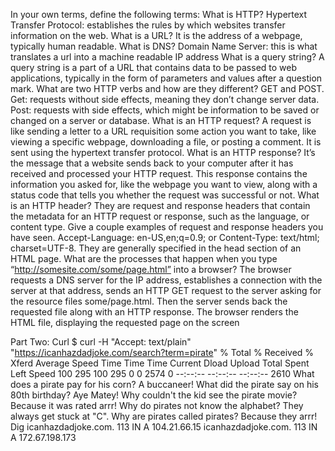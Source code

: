 In your own terms, define the following terms:
What is HTTP? Hypertext Transfer Protocol: establishes the rules by which websites transfer information on the web.
What is a URL? It is the address of a webpage, typically human readable.
What is DNS? Domain Name Server: this is what translates a url into a machine readable IP address
What is a query string? A query string is a part of a URL that contains data to be passed to web applications, typically in the form of parameters and values after a question mark.
What are two HTTP verbs and how are they different? GET and POST. Get: requests without side effects, meaning they don’t change server data. Post: requests with side effects, which might be information to be saved or changed on a server or database.
What is an HTTP request? A request is like sending a letter to a URL requisition some action you want to take, like viewing a specific webpage, downloading a file, or posting a comment. It is sent using the hypertext transfer protocol.
What is an HTTP response? It’s the message that a website sends back to your computer after it has received and processed your HTTP request. This response contains the information you asked for, like the webpage you want to view, along with a status code that tells you whether the request was successful or not.
What is an HTTP header? They are request and response headers that contain the metadata for an HTTP request or response, such as the language, or content type. Give a couple examples of request and response headers you have seen.
Accept-Language: en-US,en;q=0.9; or Content-Type: text/html; charset=UTF-8. They are generally specified in the head section of an HTML page.
What are the processes that happen when you type “http://somesite.com/some/page.html” into a browser?
The browser requests a DNS server for the IP address, establishes a connection with the server at that address, sends an HTTP GET request to the server asking for the resource files some/page.html. Then the server sends back the requested file along with an HTTP response. The browser renders the HTML file, displaying the requested page on the screen

Part Two:
Curl
$ curl -H "Accept: text/plain" "https://icanhazdadjoke.com/search?term=pirate"
  % Total    % Received % Xferd  Average Speed   Time    Time     Time  Current
                                 Dload  Upload   Total   Spent    Left  Speed
100   295  100   295    0     0   2574      0 --:--:-- --:--:-- --:--:--  2610
What does a pirate pay for his corn? A buccaneer!
What did the pirate say on his 80th birthday? Aye Matey!
Why couldn't the kid see the pirate movie? Because it was rated arrr!
Why do pirates not know the alphabet? They always get stuck at "C".
Why are pirates called pirates? Because they arrr!
Dig
icanhazdadjoke.com.	113	IN	A	104.21.66.15
icanhazdadjoke.com.	113	IN	A	172.67.198.173

